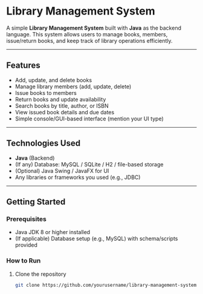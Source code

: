 # Library Management System

A simple **Library Management System** built with **Java** as the backend language. This system allows users to manage books, members, issue/return books, and keep track of library operations efficiently.

---

## Features

- Add, update, and delete books  
- Manage library members (add, update, delete)  
- Issue books to members  
- Return books and update availability  
- Search books by title, author, or ISBN  
- View issued book details and due dates  
- Simple console/GUI-based interface (mention your UI type)

---

## Technologies Used

- **Java** (Backend)  
- (If any) Database: MySQL / SQLite / H2 / file-based storage  
- (Optional) Java Swing / JavaFX for UI  
- Any libraries or frameworks you used (e.g., JDBC)

---

## Getting Started

### Prerequisites

- Java JDK 8 or higher installed  
- (If applicable) Database setup (e.g., MySQL) with schema/scripts provided

### How to Run

1. Clone the repository  
   ```bash
   git clone https://github.com/yourusername/library-management-system.git
